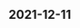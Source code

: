 
## 2021-12-11

### [<title>Prediction score from Xgboost4j is different from Xgboost python - XGBoost</title>](https://discuss.xgboost.ai/t/prediction-score-from-xgboost4j-is-different-from-xgboost-python/2591/1)

### [<title>Survival with time-dependent covariates - XGBoost</title>](https://discuss.xgboost.ai/t/survival-with-time-dependent-covariates/2587/2)

### [<title>C API make install - RFC - XGBoost</title>](https://discuss.xgboost.ai/t/c-api-make-install/2589/2)

### [<title>C API make install - RFC - XGBoost</title>](https://discuss.xgboost.ai/t/c-api-make-install/2589/1)

### [<title>Survival with time-dependent covariates - XGBoost</title>](https://discuss.xgboost.ai/t/survival-with-time-dependent-covariates/2587/3)

### [<title>「今日发布」青岛如何代开具餐饮费电子发票【手机搜狐网】 - DockOne.io</title>](http://dockone.io/question/1796134)

### [<title>「今日发布」太原如何代开具餐饮费电子发票【手机搜狐网】 - DockOne.io</title>](http://dockone.io/question/1796133)

### [<title>【央视新闻】惠州如何代开具培训费发票【手机搜狐网】 - DockOne.io</title>](http://dockone.io/question/1796132)

### [<title>【央视新闻】佛山如何代开具培训费发票【手机搜狐网】 - DockOne.io</title>](http://dockone.io/question/1796131)

### [<title>「今日发布」合肥如何代开具餐饮费电子发票【手机搜狐网】 - DockOne.io</title>](http://dockone.io/question/1796130)

### [<title>「今日发布」西安如何代开具餐饮费电子发票【手机搜狐网】 - DockOne.io</title>](http://dockone.io/question/1796129)

### [<title>「今日发布」武汉如何代开具餐饮费电子发票【手机搜狐网】 - DockOne.io</title>](http://dockone.io/question/1796128)

### [<title>【央视新闻】青岛如何代开具培训费发票【手机搜狐网】 - DockOne.io</title>](http://dockone.io/question/1796127)

### [<title>【央视新闻】东莞如何代开具培训费发票【手机搜狐网】 - DockOne.io</title>](http://dockone.io/question/1796126)

### [<title>「今日发布」天津如何代开具餐饮费电子发票【手机搜狐网】 - DockOne.io</title>](http://dockone.io/question/1796125)

### [<title>「今日发布」南京如何代开具餐饮费电子发票【手机搜狐网】 - DockOne.io</title>](http://dockone.io/question/1796124)

### [<title>【央视新闻】南宁如何代开具培训费发票【手机搜狐网】 - DockOne.io</title>](http://dockone.io/question/1796123)

### [<title>【央视新闻】厦门如何代开具培训费发票【手机搜狐网】 - DockOne.io</title>](http://dockone.io/question/1796122)

### [<title>「今日发布」苏州如何代开具餐饮费电子发票【手机搜狐网】 - DockOne.io</title>](http://dockone.io/question/1796121)

### [<title>「今日发布」宁波如何代开具餐饮费电子发票【手机搜狐网】 - DockOne.io</title>](http://dockone.io/question/1796120)

### [<title>【央视新闻】贵阳如何代开具培训费发票【手机搜狐网】 - DockOne.io</title>](http://dockone.io/question/1796119)

### [<title>【央视新闻】兰州如何代开具培训费发票【手机搜狐网】 - DockOne.io</title>](http://dockone.io/question/1796118)

### [<title>「今日发布」郑州如何代开具餐饮费电子发票【手机搜狐网】 - DockOne.io</title>](http://dockone.io/question/1796117)

### [<title>「今日发布」杭州如何代开具餐饮费电子发票【手机搜狐网】 - DockOne.io</title>](http://dockone.io/question/1796116)

### [<title>【央视新闻】长沙如何代开具培训费发票【手机搜狐网】 - DockOne.io</title>](http://dockone.io/question/1796115)